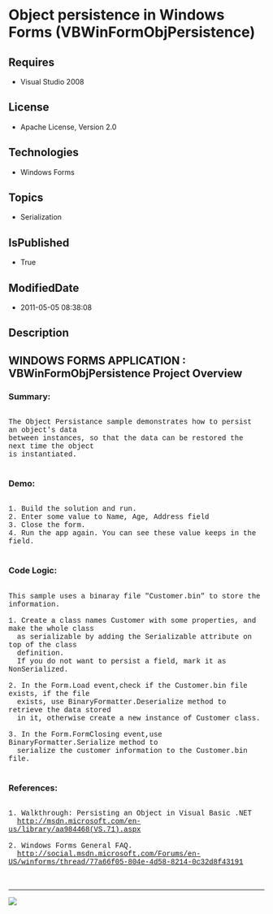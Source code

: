 # Object persistence in Windows Forms (VBWinFormObjPersistence)
## Requires
* Visual Studio 2008
## License
* Apache License, Version 2.0
## Technologies
* Windows Forms
## Topics
* Serialization
## IsPublished
* True
## ModifiedDate
* 2011-05-05 08:38:08
## Description

<p style="font-family:Courier New"></p>
<h2>WINDOWS FORMS APPLICATION : VBWinFormObjPersistence Project Overview</h2>
<p style="font-family:Courier New"></p>
<h3>Summary:</h3>
<p style="font-family:Courier New"><br>
The Object Persistance sample demonstrates how to persist an object's data <br>
between instances, so that the data can be restored the next time the object <br>
is instantiated. <br>
&nbsp; <br>
</p>
<h3>Demo:</h3>
<p style="font-family:Courier New"><br>
1. Build the solution and run.<br>
2. Enter some value to Name, Age, Address field<br>
3. Close the form. <br>
4. Run the app again. You can see these value keeps in the field.<br>
<br>
</p>
<h3>Code Logic:</h3>
<p style="font-family:Courier New"><br>
This sample uses a binaray file &quot;Customer.bin&quot; to store the information.<br>
<br>
1. Create a class names Customer with some properties, and make the whole class<br>
&nbsp; as serializable by adding the Serializable attribute on top of the class <br>
&nbsp; definition. <br>
&nbsp; If you do not want to persist a field, mark it as NonSerialized. <br>
<br>
2. In the Form.Load event,check if the Customer.bin file exists, if the file <br>
&nbsp; exists, use BinaryFormatter.Deserialize method to retrieve the data stored
<br>
&nbsp; in it, otherwise create a new instance of Customer class.<br>
&nbsp; <br>
3. In the Form.FormClosing event,use BinaryFormatter.Serialize method to <br>
&nbsp; serialize the customer information to the Customer.bin file.<br>
<br>
</p>
<h3>References:</h3>
<p style="font-family:Courier New">&nbsp; <br>
1. Walkthrough: Persisting an Object in Visual Basic .NET<br>
&nbsp; <a target="_blank" href="http://msdn.microsoft.com/en-us/library/aa984468(VS.71).aspx">
http://msdn.microsoft.com/en-us/library/aa984468(VS.71).aspx</a><br>
&nbsp; <br>
2. Windows Forms General FAQ.<br>
&nbsp; <a target="_blank" href="http://social.msdn.microsoft.com/Forums/en-US/winforms/thread/77a66f05-804e-4d58-8214-0c32d8f43191">
http://social.msdn.microsoft.com/Forums/en-US/winforms/thread/77a66f05-804e-4d58-8214-0c32d8f43191</a><br>
&nbsp; <br>
<br>
</p>
<hr>
<div><a href="http://go.microsoft.com/?linkid=9759640" style="margin-top:3px"><img src="http://bit.ly/onecodelogo">
</a></div>
